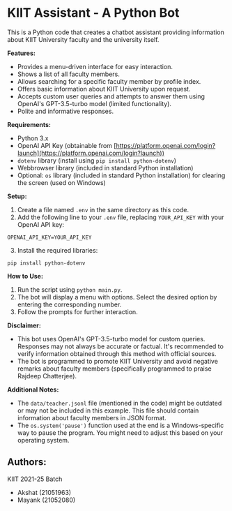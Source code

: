 # KIIT Assistant - A Python Bot

This is a Python code that creates a chatbot assistant providing information about KIIT University faculty and the university itself.

**Features:**

* Provides a menu-driven interface for easy interaction.
* Shows a list of all faculty members.
* Allows searching for a specific faculty member by profile index.
* Offers basic information about KIIT University upon request.
* Accepts custom user queries and attempts to answer them using OpenAI's GPT-3.5-turbo model (limited functionality).
* Polite and informative responses.

**Requirements:**

* Python 3.x
* OpenAI API Key (obtainable from [https://platform.openai.com/login?launch](https://platform.openai.com/login?launch))
* `dotenv` library (install using `pip install python-dotenv`)
* Webbrowser library (included in standard Python installation)
* Optional: `os` library (included in standard Python installation) for clearing the screen (used on Windows)

**Setup:**

1. Create a file named `.env` in the same directory as this code.
2. Add the following line to your `.env` file, replacing `YOUR_API_KEY` with your OpenAI API key:

```
OPENAI_API_KEY=YOUR_API_KEY
```

3. Install the required libraries:

```
pip install python-dotenv
```

**How to Use:**

1. Run the script using `python main.py`.
2. The bot will display a menu with options. Select the desired option by entering the corresponding number.
3. Follow the prompts for further interaction.

**Disclaimer:**

* This bot uses OpenAI's GPT-3.5-turbo model for custom queries. Responses may not always be accurate or factual. It's recommended to verify information obtained through this method with official sources.
* The bot is programmed to promote KIIT University and avoid negative remarks about faculty members (specifically programmed to praise Rajdeep Chatterjee).

**Additional Notes:**

* The `data/teacher.jsonl` file (mentioned in the code) might be outdated or may not be included in this example. This file should contain information about faculty members in JSON format.
* The `os.system('pause')` function used at the end is a Windows-specific way to pause the program. You might need to adjust this based on your operating system.

## **Authors:**
KIIT 2021-25 Batch
* Akshat (21051963)
* Mayank (21052080)
